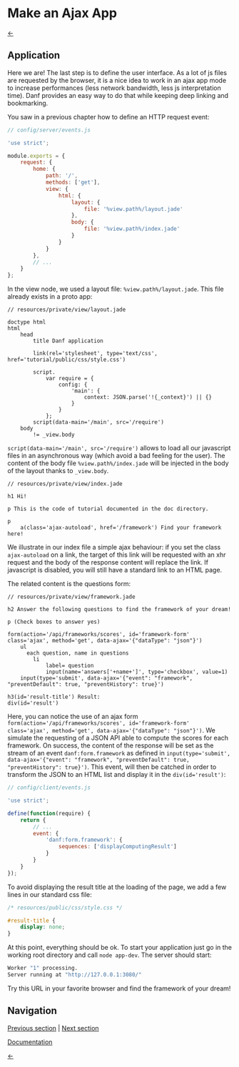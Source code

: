 Make an Ajax App
================

[←](index.md)

Application
-----------

Here we are! The last step is to define the user interface.
As a lot of js files are requested by the browser, it is a nice idea to work in an ajax app mode to increase performances (less network bandwidth, less js interpretation time).
Danf provides an easy way to do that while keeping deep linking and bookmarking.

You saw in a previous chapter how to define an HTTP request event:

```javascript
// config/server/events.js

'use strict';

module.exports = {
    request: {
        home: {
            path: '/',
            methods: ['get'],
            view: {
                html: {
                    layout: {
                        file: '%view.path%/layout.jade'
                    },
                    body: {
                        file: '%view.path%/index.jade'
                    }
                }
            }
        },
        // ...
    }
};
```

In the view node, we used a layout file: `%view.path%/layout.jade`. This file already exists in a proto app:

```jade
// resources/private/view/layout.jade

doctype html
html
    head
        title Danf application

        link(rel='stylesheet', type='text/css', href='tutorial/public/css/style.css')

        script.
            var require = {
                config: {
                    'main': {
                        context: JSON.parse('!{_context}') || {}
                    }
                }
            };
        script(data-main='/main', src='/require')
    body
        != _view.body
```

`script(data-main='/main', src='/require')` allows to load all our javascript files in an asynchronous way (which avoid a bad feeling for the user).
The content of the body file `%view.path%/index.jade` will be injected in the body of the layout thanks to `_view.body`.

```jade
// resources/private/view/index.jade

h1 Hi!

p This is the code of tutorial documented in the doc directory.

p
    a(class='ajax-autoload', href='/framework') Find your framework here!
```

We illustrate in our index file a simple ajax behaviour: if you set the class `ajax-autoload` on a link, the target of this link will be requested with an xhr request and the body of the response content will replace the link. If javascript is disabled, you will still have a standard link to an HTML page.

The related content is the questions form:

```jade
// resources/private/view/framework.jade

h2 Answer the following questions to find the framework of your dream!

p (Check boxes to answer yes)

form(action='/api/frameworks/scores', id='framework-form' class='ajax', method='get', data-ajax='{"dataType": "json"}')
    ul
      each question, name in questions
        li
            label= question
            input(name='answers['+name+']', type='checkbox', value=1)
    input(type='submit', data-ajax='{"event": "framework", "preventDefault": true, "preventHistory": true}')

h3(id='result-title') Result:
div(id='result')
```

Here, you can notice the use of an ajax form `form(action='/api/frameworks/scores', id='framework-form' class='ajax', method='get', data-ajax='{"dataType": "json"}')`. We simulate the requesting of a JSON API able to compute the scores for each framework. On success, the content of the response will be set as the stream of an event `danf:form.framework` as defined in `input(type='submit', data-ajax='{"event": "framework", "preventDefault": true, "preventHistory": true}')`.
This event, will then be catched in order to transform the JSON to an HTML list and display it in the `div(id='result')`:

```javascript
// config/client/events.js

'use strict';

define(function(require) {
    return {
        // ...
        event: {
            'danf:form.framework': {
                sequences: ['displayComputingResult']
            }
        }
    }
});
```

To avoid displaying the result title at the loading of the page, we add a few lines in our standard css file:

```css
/* resources/public/css/style.css */

#result-title {
    display: none;
}
```

At this point, everything should be ok. To start your application just go in the working root directory and call `node app-dev`.
The server should start:

```sh
Worker "1" processing.
Server running at "http://127.0.0.1:3080/"
```

Try this URL in your favorite browser and find the framework of your dream!

Navigation
----------

[Previous section](assets.md) |
 [Next section](tests.md)

[Documentation](../use/ajax-app.md)

[←](index.md)